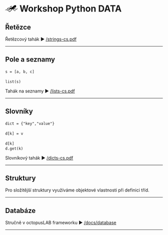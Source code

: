 # ![logo](img/logo_small.png) Workshop Python DATA

## Řetězce

Řetězcový tahák ► [/strings-cs.pdf](https://pyvec.github.io/cheatsheets/strings/strings-cs.pdf)

---

## Pole a seznamy
```
s = [a, b, c]

list(s)
```

Tahák na seznamy ► [/lists-cs.pdf](https://pyvec.github.io/cheatsheets/lists/lists-cs.pdf)

---

## Slovníky
```
dict = {"key","value"}

d[k] = v

d[k]
d.get(k)

```

Slovníkový tahák  ► [/dicts-cs.pdf](https://pyvec.github.io/cheatsheets/dicts/dicts-cs.pdf)

---

## Struktury

Pro složitější struktury využíváme objektové vlastnosti při definici tříd.

---

## Databáze

Stručně v octopusLAB frameworku ► [/docs/database](/basicdoc/#database)

---

